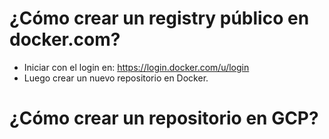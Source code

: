 # ¿Cómo crear un registry público en docker.com?
- Iniciar con el login en: https://login.docker.com/u/login
- Luego crear un nuevo repositorio en Docker.

# ¿Cómo crear un repositorio en GCP?

